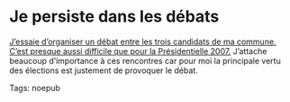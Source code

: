 # Je persiste dans les débats

[J’essaie d’organiser un débat entre les trois candidats de ma commune.](http://www.roquerols.fr/2008/02/13/pour-un-debat-municipal-a-balaruc/) [C’est presque aussi difficile que pour la Présidentielle 2007.](/2007/04/11/invitation-a-francois-bayrou-jean-marie-le-pen-segolene-royal-et-nicolas-sarkozy/) J’attache beaucoup d’importance à ces rencontres car pour moi la principale vertu des élections est justement de provoquer le débat.

Tags: noepub
